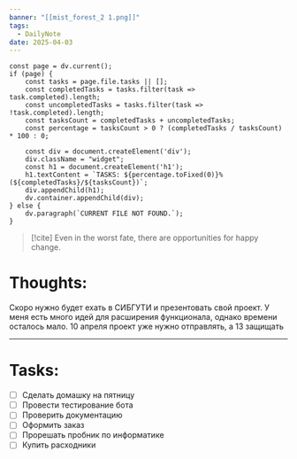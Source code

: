 ```yaml
---
banner: "[[mist_forest_2 1.png]]"
tags:
  - DailyNote
date: 2025-04-03
---
```


```dataviewjs
const page = dv.current();
if (page) {
    const tasks = page.file.tasks || [];
    const completedTasks = tasks.filter(task => task.completed).length;
    const uncompletedTasks = tasks.filter(task => !task.completed).length;
    const tasksCount = completedTasks + uncompletedTasks;
    const percentage = tasksCount > 0 ? (completedTasks / tasksCount) * 100 : 0;

    const div = document.createElement('div');
    div.className = "widget";
    const h1 = document.createElement('h1');
    h1.textContent = `TASKS: ${percentage.toFixed(0)}% (${completedTasks}/${tasksCount})`;
    div.appendChild(h1);
    dv.container.appendChild(div);
} else {
    dv.paragraph(`CURRENT FILE NOT FOUND.`);
}
```

> [!cite] 
> Even in the worst fate, there are opportunities for happy change.


# **Thoughts:**

Скоро нужно будет ехать в СИБГУТИ и презентовать свой проект.
У меня есть много идей для расширения функционала, однако времени осталось мало. 10 апреля проект уже нужно отправлять, а 13 защищать

---

# **Tasks:**

- [ ] Сделать домашку на пятницу
- [ ] Провести тестирование бота
- [ ] Проверить документацию
- [ ] Оформить заказ
- [ ] Прорешать пробник по информатике
- [ ] Купить расходники
